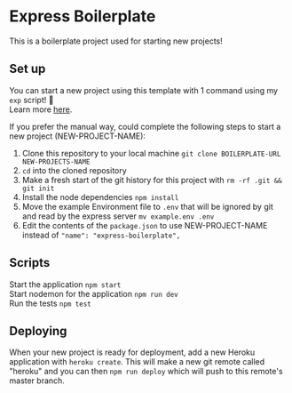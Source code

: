 # Express Boilerplate
This is a boilerplate project used for starting new projects!

## Set up
You can start a new project using this template with 1 command using my `exp` script! 🤩<br>
Learn more [here](https://github.com/malcolmkiano/exp).

If you prefer the manual way, could complete the following steps to start a new project (NEW-PROJECT-NAME):

1. Clone this repository to your local machine `git clone BOILERPLATE-URL NEW-PROJECTS-NAME`
2. `cd` into the cloned repository
3. Make a fresh start of the git history for this project with `rm -rf .git && git init`
4. Install the node dependencies `npm install`
5. Move the example Environment file to `.env` that will be ignored by git and read by the express server `mv example.env .env`
6. Edit the contents of the `package.json` to use NEW-PROJECT-NAME instead of `"name": "express-boilerplate",`

## Scripts
Start the application `npm start`<br>
Start nodemon for the application `npm run dev`<br>
Run the tests `npm test`

## Deploying
When your new project is ready for deployment, add a new Heroku application with `heroku create`. This will make a new git remote called "heroku" and you can then `npm run deploy` which will push to this remote's master branch.

